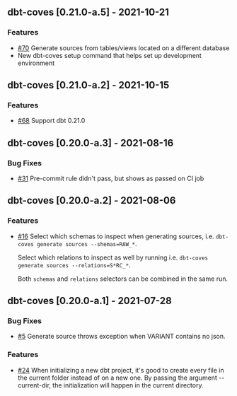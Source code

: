 ## dbt-coves [0.21.0-a.5] - 2021-10-21

### Features

- [#70](https://github.com/datacoves/dbt-coves/issues/70) Generate sources from tables/views located on a different database
- New dbt-coves setup command that helps set up development environment

## dbt-coves [0.21.0-a.2] - 2021-10-15

### Features

- [#68](https://github.com/datacoves/dbt-coves/issues/68) Support dbt 0.21.0

## dbt-coves [0.20.0-a.3] - 2021-08-16

### Bug Fixes

- [#31](https://github.com/datacoves/dbt-coves/issues/31) Pre-commit rule didn't pass, but shows as passed on CI job

## dbt-coves [0.20.0-a.2] - 2021-08-06

### Features

- [#16](https://github.com/datacoves/dbt-coves/issues/16) Select which schemas to inspect when generating sources, i.e. `dbt-coves generate sources --shemas=RAW_*`.

  Select which relations to inspect as well by running i.e. `dbt-coves generate sources --relations=S*RC_*`.

  Both `schemas` and `relations` selectors can be combined in the same run.

## dbt-coves [0.20.0-a.1] - 2021-07-28

### Bug Fixes

- [#5](https://github.com/datacoves/dbt-coves/issues/5) Generate source throws exception when VARIANT contains no json.

### Features

- [#24](https://github.com/datacoves/dbt-coves/issues/24) When initializing a new dbt project, it's good to create every file in the current folder instead of on a new one.
  By passing the argument --current-dir, the initialization will happen in the current directory.
